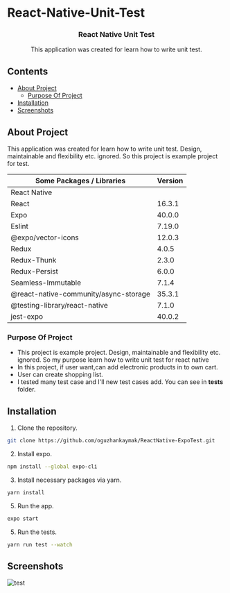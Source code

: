 # React-Native-Unit-Test

<p align="center">
  <h3 align="center">React Native Unit Test</h3>
  <p align="center">
    This application was created for learn how to write unit test.
  </p>
</p>

<!-- Contents -->

## Contents

- [About Project](#about-project)
  - [Purpose Of Project](#purpose-of-project)
- [Installation](#installation)
- [Screenshots](#screenshots)

## About Project

This application was created for learn how to write unit test. Design, maintainable and flexibility etc. ignored. So this project is example project for test.



| Some Packages / Libraries             | Version |    
| -------------------------             | ------- |       
| React Native                          |         |       
| React                                 | 16.3.1  |
| Expo                                  | 40.0.0  |
| Eslint                                | 7.19.0  |
| @expo/vector-icons                    | 12.0.3  |
| Redux                                 | 4.0.5   |
| Redux-Thunk                           | 2.3.0   |
| Redux-Persist                         | 6.0.0   |
| Seamless-Immutable                    | 7.1.4   |
| @react-native-community/async-storage | 35.3.1  |
| @testing-library/react-native         | 7.1.0   |
| jest-expo                             | 40.0.2  |


### Purpose Of Project
- This project is example project. Design, maintainable and flexibility etc. ignored. So my purpose learn how to write unit test for react native 
- In this project, if user want,can  add electronic products in to own cart.
- User can create shopping list.
- I tested many test case and I'll new test cases add. You can see in __tests__ folder.

## Installation

1. Clone the repository.

```sh
git clone https://github.com/oguzhankaymak/ReactNative-ExpoTest.git
```

2. Install expo.

```sh
npm install --global expo-cli
```

3. Install necessary packages via yarn.

```sh
yarn install
```

5. Run the app.

```sh
expo start
```

5. Run the tests.

```sh
yarn run test --watch
```

## Screenshots

![test](https://user-images.githubusercontent.com/36153454/107923416-87d13b00-6f82-11eb-8e5f-76532df4951b.png)


